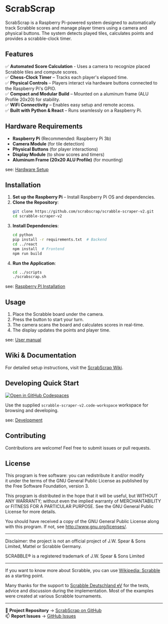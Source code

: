 # ScrabScrap

ScrabScrap is a Raspberry Pi-powered system designed to automatically track Scrabble scores and manage player timers using a camera and physical buttons. The system detects played tiles, calculates points and provides a scrabble-clock timer.

## Features
✅ **Automated Score Calculation** - Uses a camera to recognize placed Scrabble tiles and compute scores.  
✅ **Chess-Clock Timer** – Tracks each player's elapsed time.  
✅ **Physical Controls** – Players interact via hardware buttons connected to the Raspberry Pi's GPIO.  
✅ **Compact and Modular Build** – Mounted on a aluminum frame (ALU Profile 20x20) for stability.  
✅ **WiFi Connectivity** – Enables easy setup and remote access.  
✅ **Built with Python & React** – Runs seamlessly on a Raspberry Pi.

## Hardware Requirements
- **Raspberry Pi** (Recommended: Raspberry Pi 3b)
- **Camera Module** (for tile detection)
- **Physical Buttons** (for player interactions)
- **Display Module** (to show scores and timers)
- **Aluminum Frame (20x20 ALU Profile)** (for mounting)

see: [Hardware Setup](https://github.com/scrabscrap/scrabble-scraper-v2/wiki/Hardware-Setup)


## Installation
1. **Set up the Raspberry Pi** – Install Raspberry Pi OS and dependencies.  
2. **Clone the Repository**:  
   ```bash
   git clone https://github.com/scrabscrap/scrabble-scraper-v2.git
   cd scrabble-scraper-v2
   ```
3. **Install Dependencies**:  
   ```bash
   cd python
   pip install -r requirements.txt  # Backend
   cd ../react
   npm install  # Frontend
   npm run build
   ```
4. **Run the Application**:  
   ```bash
   cd ../scripts
   ./scrabscrap.sh
   ```

see: [Raspberry PI Installation](https://github.com/scrabscrap/scrabble-scraper-v2/wiki/Raspberry-Pi-Installation)

## Usage
1. Place the Scrabble board under the camera.
2. Press the button to start your turn.
3. The camera scans the board and calculates scores in real-time.
4. The display updates the points and player time.

see: [User manual](https://github.com/scrabscrap/scrabble-scraper-v2/blob/main/docs/manual-user-en.md)

## Wiki & Documentation
For detailed setup instructions, visit the [ScrabScrap Wiki](https://github.com/scrabscrap/scrabble-scraper-v2/wiki/Home).

## Developing Quick Start

[![Open in GitHub Codespaces](https://img.shields.io/badge/Open_in_GitHub_Codespaces-blue?logo=github)](https://codespaces.new/scrabscrap/scrabble-scraper-v2?quickstart=1)

Use the supplied `scrabble-scraper-v2.code-workspace` workspace for browsing and developing.

see: [Development](https://github.com/scrabscrap/scrabble-scraper-v2/wiki/Development)

## Contributing
Contributions are welcome! Feel free to submit issues or pull requests.

## License

 This program is free software: you can redistribute it and/or modify  
 it under the terms of the GNU General Public License as published by  
 the Free Software Foundation, version 3.

 This program is distributed in the hope that it will be useful, but
 WITHOUT ANY WARRANTY; without even the implied warranty of
 MERCHANTABILITY or FITNESS FOR A PARTICULAR PURPOSE. See the GNU
 General Public License for more details.

 You should have received a copy of the GNU General Public License
 along with this program. If not, see <http://www.gnu.org/licenses/>.

---

Disclaimer: the project is not an official project of J.W. Spear & Sons Limited, Mattel or Scrabble Germany.

SCRABBLE® is a registered trademark of J.W. Spear & Sons Limited

---

If you want to know more about Scrabble, you can use [Wikipedia: Scrabble](https://de.wikipedia.org/wiki/Scrabble) as a starting point.

Many thanks for the support to [Scrabble Deutschland eV](http://scrabble-info.de/) for the tests, advice and discussion during the implementation. Most of the examples were created at various Scrabble tournaments.

---

🔗 **Project Repository** → [ScrabScrap on GitHub](https://github.com/scrabscrap/scrabble-scraper-v2)  
📫 **Report Issues** → [GitHub Issues](https://github.com/yscrabscrap/scrabble-scraper-v2/issues)  
